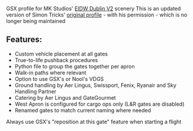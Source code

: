 <!--- Licensed Under: CC BY-NC-ND 4.0 --->
GSX profile for MK Studios' [EIDW Dublin V2](mkstudios.pl/products/dublin-v2/) scenery
This is an updated version of Simon Tricks' [original profile](https://flightsim.to/file/52500/mk-studio-eidw-v2-gsx-profile) - with his permission - which is no longer being maintained

## Features:
- Custom vehicle placement at all gates
- True-to-life pushback procedures
- Python file to group the gates together per apron
- Walk-in paths where relevant
- Option to use GSX's or Nool's VDGS
- Ground handling by Aer Lingus, Swissport, Fenix, Ryanair and Sky Handling Partner
- Catering by Aer Lingus and GateGourmet
- West Apron is configured for cargo ops only (L&R gates are disabled)
- Renamed gates to match current naming where needed

Always use GSX's "reposition at this gate" feature when starting a flight